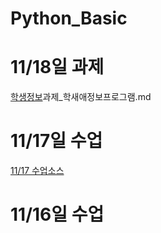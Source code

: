 # Python_Basic
# 11/18일 과제
[학생정보](task)과제_학새애정보프로그램.md
# 11/17일 수업
[11/17 수업소스](day1117/code_lab1.ipynb)
# 11/16일 수업
